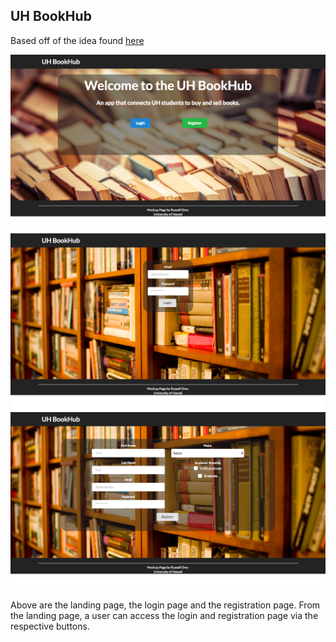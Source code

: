 ## UH BookHub ##
Based off of the idea found [here](https://russellomo.github.io/essays/final-project-idea.html)


<img class="ui large left floated rounded image" src="/readme_images/landing.png">
<img class="ui large left floated rounded image" src="/readme_images/login.png">
<img class="ui large left floated rounded image" src="/readme_images/registration.png">

Above are the landing page, the login page and the registration page. From the landing page, a user can 
access the login and registration page via the respective buttons. 